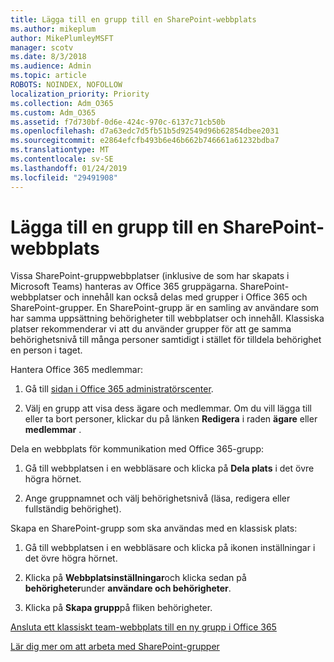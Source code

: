```yaml
---
title: Lägga till en grupp till en SharePoint-webbplats
ms.author: mikeplum
author: MikePlumleyMSFT
manager: scotv
ms.date: 8/3/2018
ms.audience: Admin
ms.topic: article
ROBOTS: NOINDEX, NOFOLLOW
localization_priority: Priority
ms.collection: Adm_O365
ms.custom: Adm_O365
ms.assetid: f7d730bf-0d6e-424c-970c-6137c71cb50b
ms.openlocfilehash: d7a63edc7d5fb51b5d92549d96b62854dbee2031
ms.sourcegitcommit: e2864efcfb493b6e46b662b746661a61232bdba7
ms.translationtype: MT
ms.contentlocale: sv-SE
ms.lasthandoff: 01/24/2019
ms.locfileid: "29491908"
---
```

# <a name="add-a-group-to-a-sharepoint-site"></a>Lägga till en grupp till en SharePoint-webbplats

Vissa SharePoint-gruppwebbplatser (inklusive de som har skapats i Microsoft Teams) hanteras av Office 365 gruppägarna. SharePoint-webbplatser och innehåll kan också delas med grupper i Office 365 och SharePoint-grupper. En SharePoint-grupp är en samling av användare som har samma uppsättning behörigheter till webbplatser och innehåll. Klassiska platser rekommenderar vi att du använder grupper för att ge samma behörighetsnivå till många personer samtidigt i stället för tilldela behörighet en person i taget.
  
Hantera Office 365 medlemmar:
  
1. Gå till [sidan i Office 365 administratörscenter](https://portal.office.com/adminportal/home#/groups).
    
2. Välj en grupp att visa dess ägare och medlemmar. Om du vill lägga till eller ta bort personer, klickar du på länken **Redigera** i raden **ägare** eller **medlemmar** . 
    
Dela en webbplats för kommunikation med Office 365-grupp:
  
1. Gå till webbplatsen i en webbläsare och klicka på **Dela plats** i det övre högra hörnet. 
    
2. Ange gruppnamnet och välj behörighetsnivå (läsa, redigera eller fullständig behörighet).
    
Skapa en SharePoint-grupp som ska användas med en klassisk plats:
  
1. Gå till webbplatsen i en webbläsare och klicka på ikonen inställningar i det övre högra hörnet.
    
2. Klicka på **Webbplatsinställningar**och klicka sedan på **behörigheter**under **användare och behörigheter**.
    
3. Klicka på **Skapa grupp**på fliken behörigheter.
    
[Ansluta ett klassiskt team-webbplats till en ny grupp i Office 365](https://go.microsoft.com/fwlink/?linkid=2008654)
  
[Lär dig mer om att arbeta med SharePoint-grupper](https://go.microsoft.com/fwlink/?linkid=874658)
  

